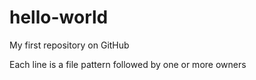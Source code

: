 # hello-world
My first repository on GitHub

Each line is a file pattern followed by one or more owners
